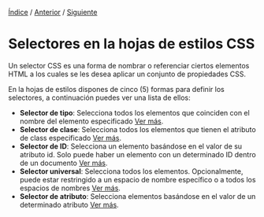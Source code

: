 [Índice](../readme.md) / [Anterior](../estilos/hojas_de_estilos.md) / [Siguiente](../estilos/selector_de_tipo.md)

# Selectores en la hojas de estilos CSS

Un selector CSS es una forma de nombrar o referenciar ciertos elementos HTML a los cuales se les desea aplicar un conjunto de propiedades CSS.

En la hojas de estilos dispones de cinco (5) formas para definir los selectores, a continuación puedes ver una lista de ellos:

- **Selector de tipo**: Selecciona todos los elementos que coinciden con el nombre del elemento especificado [Ver más](../estilos/selector_de_tipo.md).
- **Selector de clase**:  Selecciona todos los elementos que tienen el atributo de class especificado [Ver más](../estilos/selector_de_clase.md).
- **Selector de ID**:  Selecciona un elemento basándose en el valor de su atributo id. Solo puede haber un elemento con un determinado ID dentro de un documento [Ver más](../estilos/selector_de_id.md).
- **Selector universal**: Selecciona todos los elementos. Opcionalmente, puede estar restringido a un espacio de nombre específico o a todos los espacios de nombres [Ver más](../estilos/selector_universal.md).
- **Selector de atributo**: Selecciona elementos basándose en el valor de un determinado atributo [Ver más](../estilos/selector_de_atributo.md).

